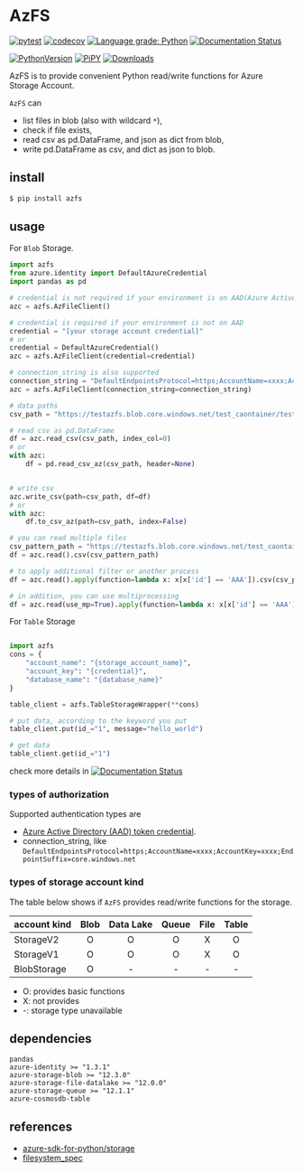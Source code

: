 # AzFS

[![pytest](https://github.com/gsy0911/azfs/workflows/pytest/badge.svg)](https://github.com/gsy0911/azfs/actions?query=workflow%3Apytest)
[![codecov](https://codecov.io/gh/gsy0911/azfs/branch/master/graph/badge.svg)](https://codecov.io/gh/gsy0911/azfs)
[![Language grade: Python](https://img.shields.io/lgtm/grade/python/g/gsy0911/azfs.svg?logo=lgtm&logoWidth=18)](https://lgtm.com/projects/g/gsy0911/azfs/context:python)
[![Documentation Status](https://readthedocs.org/projects/azfs/badge/?version=latest)](https://azfs.readthedocs.io/en/latest/?badge=latest)


[![PythonVersion](https://img.shields.io/badge/python-3.6|3.7|3.8-blue.svg)](https://www.python.org/downloads/release/python-377/)
[![PiPY](https://img.shields.io/pypi/v/azfs.svg)](https://pypi.org/project/azfs/)
[![Downloads](https://pepy.tech/badge/azfs)](https://pepy.tech/project/azfs) 

AzFS is to provide convenient Python read/write functions for Azure Storage Account.

`AzFS` can

* list files in blob (also with wildcard `*`),
* check if file exists,
* read csv as pd.DataFrame, and json as dict from blob,
* write pd.DataFrame as csv, and dict as json to blob.

## install

```bash
$ pip install azfs
```

## usage

For `Blob` Storage.


```python
import azfs
from azure.identity import DefaultAzureCredential
import pandas as pd

# credential is not required if your environment is on AAD(Azure Active Directory)
azc = azfs.AzFileClient()

# credential is required if your environment is not on AAD
credential = "[your storage account credential]"
# or
credential = DefaultAzureCredential()
azc = azfs.AzFileClient(credential=credential)

# connection_string is also supported
connection_string = "DefaultEndpointsProtocol=https;AccountName=xxxx;AccountKey=xxxx;EndpointSuffix=core.windows.net"
azc = azfs.AzFileClient(connection_string=connection_string)

# data paths
csv_path = "https://testazfs.blob.core.windows.net/test_caontainer/test_file.csv"

# read csv as pd.DataFrame
df = azc.read_csv(csv_path, index_col=0)
# or
with azc:
    df = pd.read_csv_az(csv_path, header=None)


# write csv
azc.write_csv(path=csv_path, df=df)
# or
with azc:
    df.to_csv_az(path=csv_path, index=False)

# you can read multiple files
csv_pattern_path = "https://testazfs.blob.core.windows.net/test_caontainer/*.csv" 
df = azc.read().csv(csv_pattern_path)

# to apply additional filter or another process
df = azc.read().apply(function=lambda x: x[x['id'] == 'AAA']).csv(csv_pattern_path)

# in addition, you can use multiprocessing
df = azc.read(use_mp=True).apply(function=lambda x: x[x['id'] == 'AAA']).csv(csv_pattern_path)
```

For `Table` Storage

```python

import azfs
cons = {
    "account_name": "{storage_account_name}",
    "account_key": "{credential}",
    "database_name": "{database_name}"
}

table_client = azfs.TableStorageWrapper(**cons)

# put data, according to the keyword you put
table_client.put(id_="1", message="hello_world")

# get data
table_client.get(id_="1")

```

check more details in  [![Documentation Status](https://readthedocs.org/projects/azfs/badge/?version=latest)](https://azfs.readthedocs.io/en/latest/?badge=latest)

### types of authorization

Supported authentication types are
* [Azure Active Directory (AAD) token credential](https://docs.microsoft.com/azure/storage/common/storage-auth-aad).
* connection_string, like `DefaultEndpointsProtocol=https;AccountName=xxxx;AccountKey=xxxx;EndpointSuffix=core.windows.net` 

### types of storage account kind

The table below shows if `AzFS` provides read/write functions for the storage. 


| account kind | Blob | Data Lake | Queue | File | Table |
|:--|:--:|:--:|:--:|:--:|:--:|
| StorageV2 | O | O | O | X | O |
| StorageV1 | O | O | O | X | O |
| BlobStorage | O | - | - | - | - |

* O: provides basic functions
* X: not provides
* -: storage type unavailable

## dependencies

```
pandas
azure-identity >= "1.3.1"
azure-storage-blob >= "12.3.0"
azure-storage-file-datalake >= "12.0.0"
azure-storage-queue >= "12.1.1"
azure-cosmosdb-table
```


## references

* [azure-sdk-for-python/storage](https://github.com/Azure/azure-sdk-for-python/tree/master/sdk/storage)
* [filesystem_spec](https://github.com/intake/filesystem_spec)